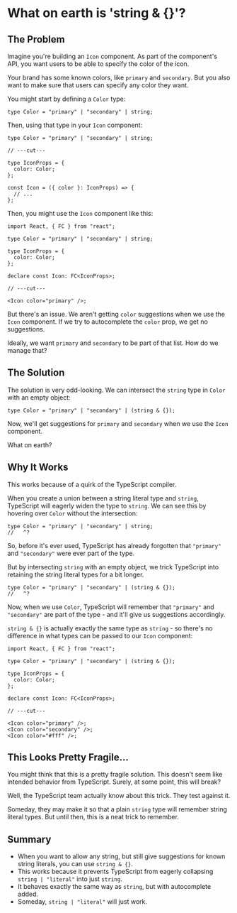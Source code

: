 # What on earth is 'string & {}'?

## The Problem

Imagine you're building an `Icon` component. As part of the component's API, you want users to be able to specify the color of the icon.

Your brand has some known colors, like `primary` and `secondary`. But you also want to make sure that users can specify any color they want.

You might start by defining a `Color` type:

```tsx twoslash
type Color = "primary" | "secondary" | string;
```

Then, using that type in your `Icon` component:

```tsx twoslash
type Color = "primary" | "secondary" | string;

// ---cut---

type IconProps = {
  color: Color;
};

const Icon = ({ color }: IconProps) => {
  // ...
};
```

Then, you might use the `Icon` component like this:

```tsx twoslash
import React, { FC } from "react";

type Color = "primary" | "secondary" | string;

type IconProps = {
  color: Color;
};

declare const Icon: FC<IconProps>;

// ---cut---

<Icon color="primary" />;
```

But there's an issue. We aren't getting `color` suggestions when we use the `Icon` component. If we try to autocomplete the `color` prop, we get no suggestions.

Ideally, we want `primary` and `secondary` to be part of that list. How do we manage that?

## The Solution

The solution is very odd-looking. We can intersect the `string` type in `Color` with an empty object:

```tsx twoslash
type Color = "primary" | "secondary" | (string & {});
```

Now, we'll get suggestions for `primary` and `secondary` when we use the `Icon` component.

What on earth?

## Why It Works

This works because of a quirk of the TypeScript compiler.

When you create a union between a string literal type and `string`, TypeScript will eagerly widen the type to `string`. We can see this by hovering over `Color` without the intersection:

```tsx twoslash
type Color = "primary" | "secondary" | string;
//   ^?
```

So, before it's ever used, TypeScript has already forgotten that `"primary"` and `"secondary"` were ever part of the type.

But by intersecting `string` with an empty object, we trick TypeScript into retaining the string literal types for a bit longer.

```tsx twoslash
type Color = "primary" | "secondary" | (string & {});
//   ^?
```

Now, when we use `Color`, TypeScript will remember that `"primary"` and `"secondary"` are part of the type - and it'll give us suggestions accordingly.

`string & {}` is actually exactly the same type as `string` - so there's no difference in what types can be passed to our `Icon` component:

```tsx twoslash
import React, { FC } from "react";

type Color = "primary" | "secondary" | (string & {});

type IconProps = {
  color: Color;
};

declare const Icon: FC<IconProps>;

// ---cut---

<Icon color="primary" />;
<Icon color="secondary" />;
<Icon color="#fff" />;
```

## This Looks Pretty Fragile...

You might think that this is a pretty fragile solution. This doesn't seem like intended behavior from TypeScript. Surely, at some point, this will break?

Well, the TypeScript team actually know about this trick. They test against it.

Someday, they may make it so that a plain `string` type will remember string literal types. But until then, this is a neat trick to remember.

## Summary

- When you want to allow any string, but still give suggestions for known string literals, you can use `string & {}`.
- This works because it prevents TypeScript from eagerly collapsing `string | "literal"` into just `string`.
- It behaves exactly the same way as `string`, but with autocomplete added.
- Someday, `string | "literal"` will just work.
